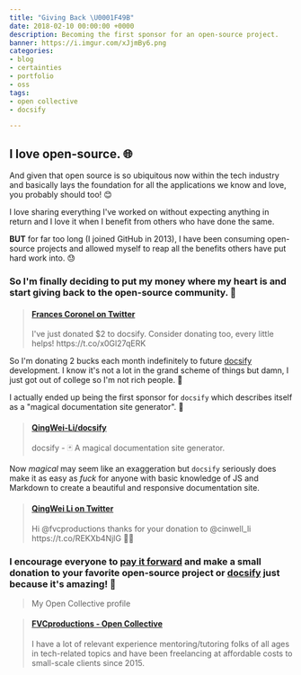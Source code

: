 ```yaml
---
title: "Giving Back \U0001F49B"
date: 2018-02-10 00:00:00 +0000
description: Becoming the first sponsor for an open-source project.
banner: https://i.imgur.com/xJjmBy6.png
categories:
- blog
- certainties
- portfolio
- oss
tags:
- open collective
- docsify

---
```

## I love open-source. 🌐

And given that open source is so ubiquitous now within the tech industry and basically lays the foundation for all the applications we know and love, you probably should too! 😊

I love sharing everything I've worked on without expecting anything in return and I love it when I benefit from others who have done the same.

**BUT** for far too long (I joined GitHub in 2013), I have been consuming open-source projects and allowed myself to reap all the benefits others have put hard work into. 😓

### So I'm finally deciding to put my money where my heart is and start giving back to the open-source community. 💛

<blockquote class="embedly-card"><h4><a href="https://twitter.com/fvcproductions/status/962443938027118592">Frances Coronel on Twitter</a></h4><p>I've just donated $2 to docsify. Consider donating too, every little helps! https://t.co/x0Gl27qERK</p></blockquote>
<script async src="//cdn.embedly.com/widgets/platform.js" charset="UTF-8"></script>

So I'm donating 2 bucks each month indefinitely to future [docsify](//docsify.js.org/) development. I know it's not a lot in the grand scheme of things but damn, I just got out of college so I'm not rich people. 💸

I actually ended up being the first sponsor for `docsify` which describes itself as a "magical documentation site generator". 🔮

<blockquote class="embedly-card"><h4><a href="https://github.com/QingWei-Li/docsify/">QingWei-Li/docsify</a></h4><p>docsify - 🃏 A magical documentation site generator.</p></blockquote>
<script async src="//cdn.embedly.com/widgets/platform.js" charset="UTF-8"></script>

Now _magical_ may seem like an exaggeration but `docsify` seriously does make it as easy as _fuck_ for anyone with basic knowledge of JS and Markdown to create a beautiful and responsive documentation site.

<blockquote class="embedly-card"><h4><a href="https://twitter.com/cinwell_li/status/962483629745229825">QingWei Li on Twitter</a></h4><p>Hi @fvcproductions thanks for your donation to @cinwell_li https://t.co/REKXb4NjlG 🎉😊</p></blockquote>
<script async src="//cdn.embedly.com/widgets/platform.js" charset="UTF-8"></script>

### I encourage everyone to [pay it forward](https://opencollective.com) and make a small donation to your favorite open-source project or [docsify](https://opencollective.com/docsify) just because it's amazing! 🎉

> My Open Collective profile

<blockquote class="embedly-card"><h4><a href="https://opencollective.com/fvcproductions">FVCproductions - Open Collective</a></h4><p>I have a lot of relevant experience mentoring/tutoring folks of all ages in tech-related topics and have been freelancing at affordable costs to small-scale clients since 2015.</p></blockquote>
<script async src="//cdn.embedly.com/widgets/platform.js" charset="UTF-8"></script>
